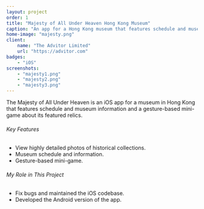 ```yaml
---
layout: project
order: 1
title: "Majesty of All Under Heaven Hong Kong Museum"
caption: "An app for a Hong Kong museum that features schedule and museum information"
home-image: "majesty.png"
client:
    name: "The Advitor Limited"
    url: "https://advitor.com"
badges:
    - "iOS"
screenshots:
    - "majesty1.png"
    - "majesty2.png"
    - "majesty3.png"
---
```


The Majesty of All Under Heaven is an iOS app for a museum in Hong Kong that features schedule and museum information and a gesture-based mini-game about its featured relics.

###### Key Features
- View highly detailed photos of historical collections.
- Museum schedule and information.
- Gesture-based mini-game.

###### My Role in This Project
- Fix bugs and maintained the iOS codebase.
- Developed the Android version of the app.